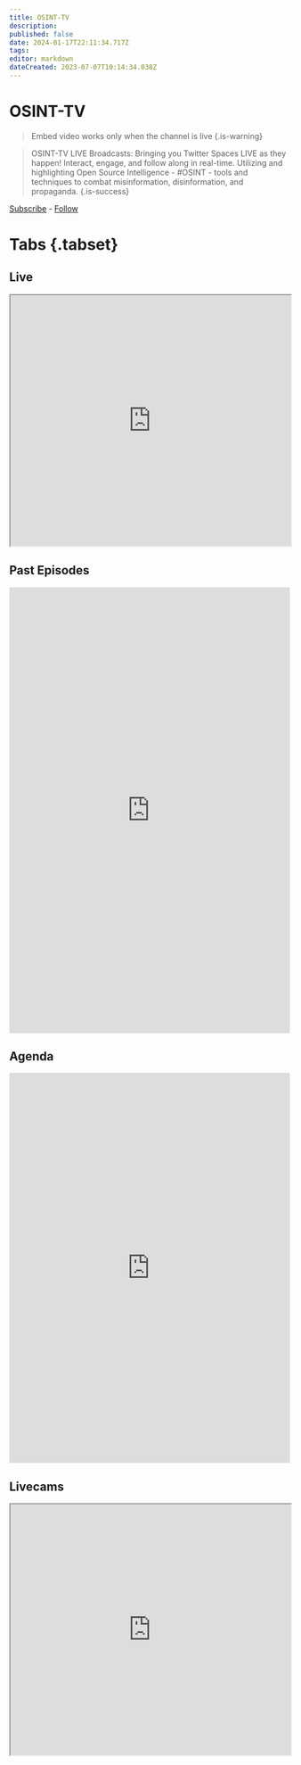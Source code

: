 ```yaml
---
title: OSINT-TV
description: 
published: false
date: 2024-01-17T22:11:34.717Z
tags: 
editor: markdown
dateCreated: 2023-07-07T10:14:34.038Z
---
```


# OSINT-TV
> Embed video works only when the channel is live
{.is-warning}


> OSINT-TV LIVE Broadcasts: Bringing you Twitter Spaces LIVE as they happen! Interact, engage, and follow along in real-time. Utilizing and highlighting Open Source Intelligence - #OSINT - tools and techniques to combat misinformation, disinformation, and propaganda. 
{.is-success}

[Subscribe](youtube.com/@OSINT-TV) - [Follow](https://twitter.com/OSINT_TV)


# Tabs {.tabset}

## Live 

<div class="elementor-shortcode"><div class="epyt-video-wrapper"><iframe id="_ytid_78169" width="100%" height="450" data-origwidth="100%" data-origheight="450" src="https://www.youtube.com/embed/live_stream?enablejsapi=1&channel=UCk1qkuAJZWxzGxwP961nsog&autoplay=0&cc_load_policy=0&cc_lang_pref=&iv_load_policy=1&modestbranding=1&rel=0&fs=1&playsinline=0&autohide=2&theme=dark&color=red&controls=1&" class="__youtube_prefs__  epyt-live-channel  no-lazyload" title="YouTube player" allow="accelerometer; autoplay; clipboard-write; encrypted-media; gyroscope; picture-in-picture" allowfullscreen data-no-lazy="1" data-skipgform_ajax_framebjll></iframe></div></div>


## Past Episodes
<iframe width="100%" height="800" src="https://www.inoreader.com/stream/user/1005520529/tag/Site/view/html?t=Previous%20Twitter%20Spaces&cs=m&sb=y" frameborder="0" tabindex="-1"></iframe>


## Agenda
<iframe frameborder="0" height="700" src="https://teamup.com/kscrwzxdtxx284gqe7?view=l&amp;sidepanel=c&amp;showTitle=0&amp;showLogo=0&amp;showProfileAndInfo=0" width="100%"></iframe></div>



## Livecams

<div class="elementor-shortcode"><div class="epyt-video-wrapper"><iframe id="_ytid_78169" width="100%" height="450" data-origwidth="100%" data-origheight="450" src="https://www.youtube.com/embed/live_stream?enablejsapi=1&channel=UCxc2Kkmuc8-BXVEQ82ChVow&autoplay=0&cc_load_policy=0&cc_lang_pref=&iv_load_policy=1&modestbranding=1&rel=0&fs=1&playsinline=0&autohide=2&theme=dark&color=red&controls=1&" class="__youtube_prefs__  epyt-live-channel  no-lazyload" title="YouTube player" allow="accelerometer; autoplay; clipboard-write; encrypted-media; gyroscope; picture-in-picture" allowfullscreen data-no-lazy="1" data-skipgform_ajax_framebjll></iframe></div></div>
